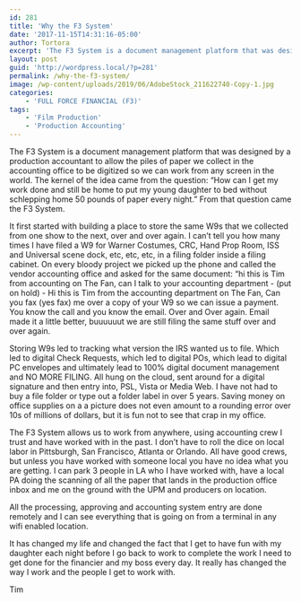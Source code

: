 ```yaml
---
id: 281
title: 'Why the F3 System'
date: '2017-11-15T14:31:16-05:00'
author: Tortora
excerpt: 'The F3 System is a document management platform that was designed by a production accountant to allow the piles of paper we collect in the accounting office to be digitized so we can work from any screen in the world. '
layout: post
guid: 'http://wordpress.local/?p=281'
permalink: /why-the-f3-system/
image: /wp-content/uploads/2019/06/AdobeStock_211622740-Copy-1.jpg
categories:
    - 'FULL FORCE FINANCIAL (F3)'
tags:
    - 'Film Production'
    - 'Production Accounting'
---
```


The F3 System is a document management platform that was designed by a production accountant to allow the piles of paper we collect in the accounting office to be digitized so we can work from any screen in the world. The kernel of the idea came from the question: “How can I get my work done and still be home to put my young daughter to bed without schlepping home 50 pounds of paper every night.” From that question came the F3 System.

It first started with building a place to store the same W9s that we collected from one show to the next, over and over again. I can’t tell you how many times I have filed a W9 for Warner Costumes, CRC, Hand Prop Room, ISS and Universal scene dock, etc, etc, etc, in a filing folder inside a filing cabinet. On every bloody project we picked up the phone and called the vendor accounting office and asked for the same document: “hi this is Tim from accounting on The Fan, can I talk to your accounting department - (put on hold) - Hi this is Tim from the accounting department on The Fan, Can you fax (yes fax) me over a copy of your W9 so we can issue a payment. You know the call and you know the email. Over and Over again. Email made it a little better, buuuuuut we are still filing the same stuff over and over again.

Storing W9s led to tracking what version the IRS wanted us to file. Which led to digital Check Requests, which led to digital POs, which lead to digital PC envelopes and ultimately lead to 100% digital document management and NO MORE FILING. All hung on the cloud, sent around for a digital signature and then entry into, PSL, Vista or Media Web. I have not had to buy a file folder or type out a folder label in over 5 years. Saving money on office supplies on a a picture does not even amount to a rounding error over 10s of millions of dollars, but it is fun not to see that crap in my office.

The F3 System allows us to work from anywhere, using accounting crew I trust and have worked with in the past. I don’t have to roll the dice on local labor in Pittsburgh, San Francisco, Atlanta or Orlando. All have good crews, but unless you have worked with someone local you have no idea what you are getting. I can park 3 people in LA who I have worked with, have a local PA doing the scanning of all the paper that lands in the production office inbox and me on the ground with the UPM and producers on location.

All the processing, approving and accounting system entry are done remotely and I can see everything that is going on from a terminal in any wifi enabled location.

It has changed my life and changed the fact that I get to have fun with my daughter each night before I go back to work to complete the work I need to get done for the financier and my boss every day. It really has changed the way I work and the people I get to work with.

Tim
